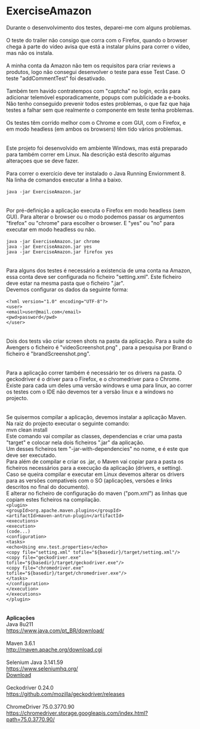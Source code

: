 # ExerciseAmazon

Durante o desenvolvimento dos testes, deparei-me com alguns problemas. <br><br>
O teste do trailer não consigo que corra com o Firefox, quando o browser chega à parte do vídeo avisa que está a 
instalar pluins para correr o vídeo, mas não os instala. <br><br>
A minha conta da Amazon não tem os requisitos para criar reviews a produtos, logo não consegui desenvolver o teste para 
esse Test Case. O teste "addCommentTest" foi desativado. <br><br>
Também tem havido contratempos com "captcha" no login, ecrãs para adicionar telemóvel esporadicamente, popups com 
publicidade a e-books. Não tenho conseguido prevenir todos estes problemas, o que faz que haja testes a falhar sem que 
realmente o componente em teste tenha problemas. <br><br>
Os testes têm corrido melhor com o Chrome e com GUI, com o Firefox, e em modo headless (em ambos os browsers) têm tido 
vários problemas. <br>
<br><br>
Este projeto foi desenvolvido em ambiente Windows, mas está preparado para também correr em Linux. Na descrição está 
descrito algumas alteraçoes que se deve fazer. <br><br>
Para correr o exercício deve ter instalado o Java Running Enviornment 8. <br>
Na linha de comandos executar a linha a baixo.<br>
<br>
`java -jar ExerciseAmazon.jar` <br>
<br><br>
Por pré-definição a aplicação executa o Firefox em modo headless (sem GUI). Para alterar o browser ou o modo podemos 
passar os argumentos "firefox" ou "chrome" para escolher o browser. E "yes" ou "no" para executar em modo headless ou 
não. <br><br>
`java -jar ExerciseAmazon.jar chrome` <br>
`java -jar ExerciseAmazon.jar yes` <br>
`java -jar ExerciseAmazon.jar firefox yes` <br>
<br><br>
Para alguns dos testes é necessário a existencia de uma conta na Amazon, essa conta deve ser configurada no ficheiro 
"setting.xml". Este ficheiro deve estar na mesma pasta que o ficheiro ".jar". <br>
Devemos configurar os dados da seguinte forma: <br><br>
`<?xml version="1.0" encoding="UTF-8"?>` <br>
`<user>` <br>
    `<email>user@mail.com</email>` <br>
    `<pwd>password</pwd>` <br>
`</user>` <br>
<br><br>
Dois dos tests vão criar screen shots na pasta da aplicação. Para a suite do Avengers o ficheiro é "videoScreenshot.png"
, para a pesquisa por Brand o ficheiro é "brandScreenshot.png". <br>
<br><br>
Para a aplicação correr também é necessário ter os drivers na pasta. O geckodriver é o driver para o Firefox, e o 
chromedriver para o Chrome. Existe para cada um deles uma versão windows e uma para linux, ao correr os testes com o 
IDE não devemos ter a versão linux e a windows no projecto. <br>
<br><br>
Se quisermos compilar a aplicação, devemos instalar a aplicação Maven. <br>
Na raiz do projecto executar o seguinte comando: <br>
mvn clean install <br>
Este comando vai compilar as classes, dependencias e criar uma pasta "target" e colocar nela dois ficheiros ".jar" da 
aplicação. <br>
Um desses ficheiros tem "-jar-with-dependencies" no nome, e é este que deve ser executado. <br>
Para além de compilar e criar os .jar, o Maven vai copiar para a pasta os ficheiros necessários para a execução da 
aplicação (drivers, e setting). <br>
Caso se queira compilar e executar em Linux devemos alterar os drivers para as versões compativeis com o SO 
(aplicações, versões e links descritos no final do documento). <br>
E alterar no ficheiro de configuração do maven ("pom.xml") as linhas que copiam estes ficheiros na compilação. <br>
`<plugin>` <br>
     `<groupId>org.apache.maven.plugins</groupId>` <br>
     `<artifactId>maven-antrun-plugin</artifactId>`<br>
     `<executions>`<br>
         `<execution>`<br>
             `(code...)` <br>
             `<configuration>`<br>
                 `<tasks>`<br>
                     `<echo>Using env.test.properties</echo>`<br>
                     `<copy file="setting.xml" tofile="${basedir}/target/setting.xml"/>`<br>
                     `<copy file="geckodriver.exe" tofile="${basedir}/target/geckodriver.exe"/>`<br>
                     `<copy file="chromedriver.exe" tofile="${basedir}/target/chromedriver.exe"/>`<br>
                 `</tasks>`<br>
             `</configuration>`<br>
         `</execution>`<br>
     `</executions>`<br>
`</plugin>`<br>
<br><br>
<b>Aplicações</b><br>
Java 8u211 <br>
https://www.java.com/pt_BR/download/ <br>
<br>
Maven 3.6.1 <br>
http://maven.apache.org/download.cgi <br>
<br>
Selenium Java 3.141.59 <br>
https://www.seleniumhq.org/ <br>
<a href="https://bit.ly/2zm3ZzF">Download</a> <br>
<br>
Geckodriver 0.24.0 <br>
https://github.com/mozilla/geckodriver/releases <br>
<br>
ChromeDriver 75.0.3770.90 <br>
https://chromedriver.storage.googleapis.com/index.html?path=75.0.3770.90/ <br>
